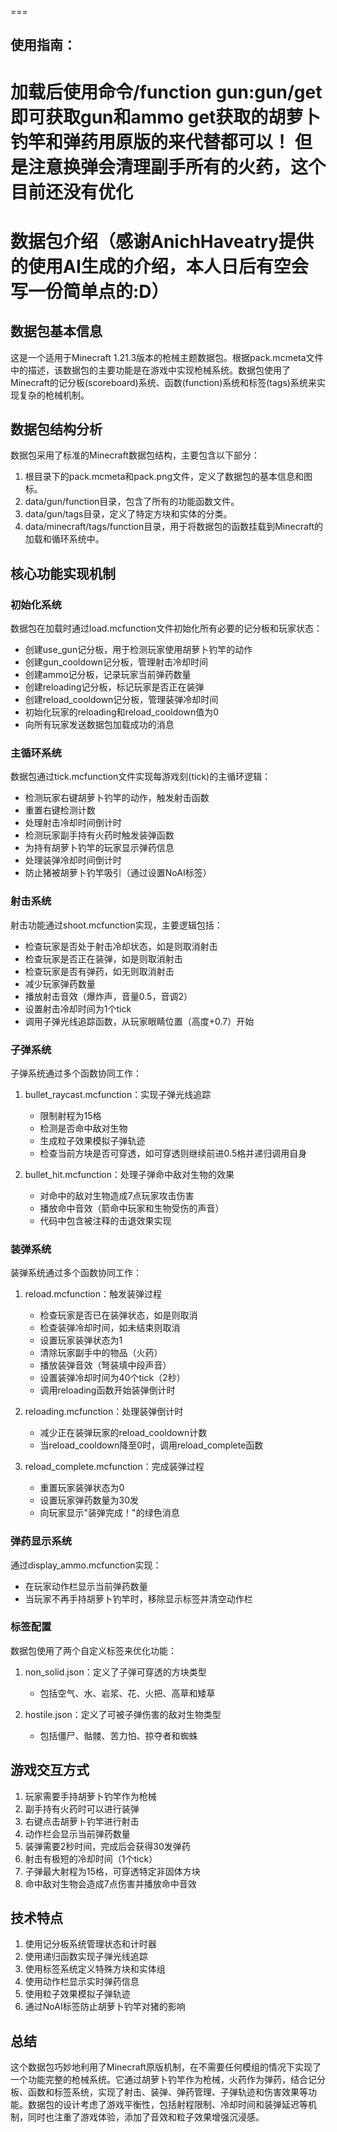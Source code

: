 ===
## 使用指南：
加载后使用命令/function gun:gun/get即可获取gun和ammo
get获取的胡萝卜钓竿和弹药用原版的来代替都可以！
但是注意换弹会清理副手所有的火药，这个目前还没有优化
===
# 数据包介绍（感谢AnichHaveatry提供的使用AI生成的介绍，本人日后有空会写一份简单点的:D）

## 数据包基本信息

这是一个适用于Minecraft 1.21.3版本的枪械主题数据包。根据pack.mcmeta文件中的描述，该数据包的主要功能是在游戏中实现枪械系统。数据包使用了Minecraft的记分板(scoreboard)系统、函数(function)系统和标签(tags)系统来实现复杂的枪械机制。

## 数据包结构分析

数据包采用了标准的Minecraft数据包结构，主要包含以下部分：

1. 根目录下的pack.mcmeta和pack.png文件，定义了数据包的基本信息和图标。
2. data/gun/function目录，包含了所有的功能函数文件。
3. data/gun/tags目录，定义了特定方块和实体的分类。
4. data/minecraft/tags/function目录，用于将数据包的函数挂载到Minecraft的加载和循环系统中。

## 核心功能实现机制

### 初始化系统

数据包在加载时通过load.mcfunction文件初始化所有必要的记分板和玩家状态：

- 创建use_gun记分板，用于检测玩家使用胡萝卜钓竿的动作
- 创建gun_cooldown记分板，管理射击冷却时间
- 创建ammo记分板，记录玩家当前弹药数量
- 创建reloading记分板，标记玩家是否正在装弹
- 创建reload_cooldown记分板，管理装弹冷却时间
- 初始化玩家的reloading和reload_cooldown值为0
- 向所有玩家发送数据包加载成功的消息

### 主循环系统

数据包通过tick.mcfunction文件实现每游戏刻(tick)的主循环逻辑：

- 检测玩家右键胡萝卜钓竿的动作，触发射击函数
- 重置右键检测计数
- 处理射击冷却时间倒计时
- 检测玩家副手持有火药时触发装弹函数
- 为持有胡萝卜钓竿的玩家显示弹药信息
- 处理装弹冷却时间倒计时
- 防止猪被胡萝卜钓竿吸引（通过设置NoAI标签）

### 射击系统

射击功能通过shoot.mcfunction实现，主要逻辑包括：

- 检查玩家是否处于射击冷却状态，如是则取消射击
- 检查玩家是否正在装弹，如是则取消射击
- 检查玩家是否有弹药，如无则取消射击
- 减少玩家弹药数量
- 播放射击音效（爆炸声，音量0.5，音调2）
- 设置射击冷却时间为1个tick
- 调用子弹光线追踪函数，从玩家眼睛位置（高度+0.7）开始

### 子弹系统

子弹系统通过多个函数协同工作：

1. bullet_raycast.mcfunction：实现子弹光线追踪
   - 限制射程为15格
   - 检测是否命中敌对生物
   - 生成粒子效果模拟子弹轨迹
   - 检查当前方块是否可穿透，如可穿透则继续前进0.5格并递归调用自身

2. bullet_hit.mcfunction：处理子弹命中敌对生物的效果
   - 对命中的敌对生物造成7点玩家攻击伤害
   - 播放命中音效（箭命中玩家和生物受伤的声音）
   - 代码中包含被注释的击退效果实现

### 装弹系统

装弹系统通过多个函数协同工作：

1. reload.mcfunction：触发装弹过程
   - 检查玩家是否已在装弹状态，如是则取消
   - 检查装弹冷却时间，如未结束则取消
   - 设置玩家装弹状态为1
   - 清除玩家副手中的物品（火药）
   - 播放装弹音效（弩装填中段声音）
   - 设置装弹冷却时间为40个tick（2秒）
   - 调用reloading函数开始装弹倒计时

2. reloading.mcfunction：处理装弹倒计时
   - 减少正在装弹玩家的reload_cooldown计数
   - 当reload_cooldown降至0时，调用reload_complete函数

3. reload_complete.mcfunction：完成装弹过程
   - 重置玩家装弹状态为0
   - 设置玩家弹药数量为30发
   - 向玩家显示"装弹完成！"的绿色消息

### 弹药显示系统

通过display_ammo.mcfunction实现：
   - 在玩家动作栏显示当前弹药数量
   - 当玩家不再手持胡萝卜钓竿时，移除显示标签并清空动作栏

### 标签配置

数据包使用了两个自定义标签来优化功能：

1. non_solid.json：定义了子弹可穿透的方块类型
   - 包括空气、水、岩浆、花、火把、高草和矮草

2. hostile.json：定义了可被子弹伤害的敌对生物类型
   - 包括僵尸、骷髅、苦力怕、掠夺者和蜘蛛

## 游戏交互方式

1. 玩家需要手持胡萝卜钓竿作为枪械
2. 副手持有火药时可以进行装弹
3. 右键点击胡萝卜钓竿进行射击
4. 动作栏会显示当前弹药数量
5. 装弹需要2秒时间，完成后会获得30发弹药
6. 射击有极短的冷却时间（1个tick）
7. 子弹最大射程为15格，可穿透特定非固体方块
8. 命中敌对生物会造成7点伤害并播放命中音效

## 技术特点

1. 使用记分板系统管理状态和计时器
2. 使用递归函数实现子弹光线追踪
3. 使用标签系统定义特殊方块和实体组
4. 使用动作栏显示实时弹药信息
5. 使用粒子效果模拟子弹轨迹
6. 通过NoAI标签防止胡萝卜钓竿对猪的影响

## 总结

这个数据包巧妙地利用了Minecraft原版机制，在不需要任何模组的情况下实现了一个功能完整的枪械系统。它通过胡萝卜钓竿作为枪械，火药作为弹药，结合记分板、函数和标签系统，实现了射击、装弹、弹药管理、子弹轨迹和伤害效果等功能。数据包的设计考虑了游戏平衡性，包括射程限制、冷却时间和装弹延迟等机制，同时也注重了游戏体验，添加了音效和粒子效果增强沉浸感。
